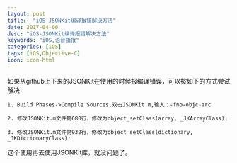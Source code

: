 ```yaml
---
layout: post
title:  "iOS-JSONKit编译报错解决方法"
date: 2017-04-06
desc: "iOS-JSONKit编译报错解决方法"
keywords: "iOS,语音播报"
categories: [iOS]
tags: [iOS,Objective-C]
icon: icon-html
---
```

如果从github上下来的JSONKit在使用的时候报编译错误，可以按如下的方式尝试解决

	1. Build Phases->Compile Sources,双击JSONKit.m,输入：-fno-objc-arc

	2. 修改JSONKit.m文件第680行，修改为object_setClass(array, _JKArrayClass);

	3. 修改JSONKit.m文件第932行，修改为object_setClass(dictionary, _JKDictionaryClass);

这个使用再去使用JSONKit库，就没问题了。